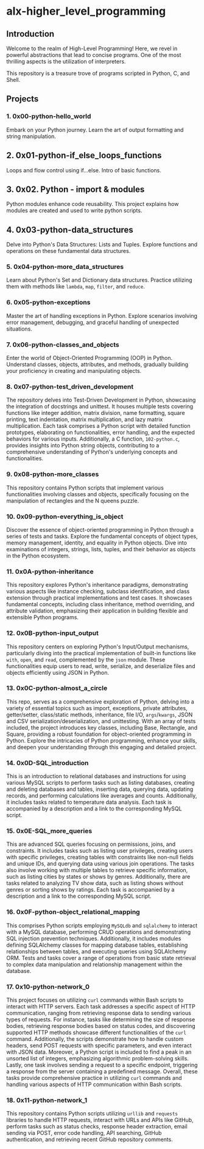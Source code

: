 # alx-higher_level_programming

## Introduction

Welcome to the realm of High-Level Programming! Here, we revel in powerful abstractions that lead to concise programs. One of the most thrilling aspects is the utilization of interpreters.

This repository is a treasure trove of programs scripted in Python, C, and Shell.

## Projects

### 1. 0x00-python-hello_world

Embark on your Python journey. Learn the art of output formatting and string manipulation.

## 2. 0x01-python-if_else_loops_functions

Loops and flow control using if...else. Intro of basic functions.

## 3. 0x02. Python - import & modules

Python modules enhance code reusability. This project explains how modules are created and used to write python scripts.

## 4. 0x03-python-data_structures

Delve into Python's Data Structures: Lists and Tuples. Explore functions and operations on these fundamental data structures.

### 5. 0x04-python-more_data_structures

Learn about Python's Set and Dictionary data structures. Practice utilizing them with methods like `lambda`, `map`, `filter`, and `reduce`.

### 6. 0x05-python-exceptions

Master the art of handling exceptions in Python. Explore scenarios involving error management, debugging, and graceful handling of unexpected situations.

### 7. 0x06-python-classes_and_objects

Enter the world of Object-Oriented Programming (OOP) in Python. Understand classes, objects, attributes, and methods, gradually building your proficiency in creating and manipulating objects.

### 8. 0x07-python-test_driven_development
The repository delves into Test-Driven Development in Python, showcasing the integration of docstrings and unittest. It houses multiple tests covering functions like integer addition, matrix division, name formatting, square printing, text indentation, matrix multiplication, and lazy matrix multiplication. Each task comprises a Python script with detailed function prototypes, elaborating on functionalities, error handling, and the expected behaviors for various inputs. Additionally, a C function, `102-python.c`, provides insights into Python string objects, contributing to a comprehensive understanding of Python's underlying concepts and functionalities.

### 9. 0x08-python-more_classes

This repository contains Python scripts that implement various functionalities involving classes and objects, specifically focusing on the manipulation of rectangles and the N queens puzzle.

### 10. 0x09-python-everything_is_object

Discover the essence of object-oriented programming in Python through a series of tests and tasks. Explore the fundamental concepts of object types, memory management, identity, and equality in Python objects. Dive into examinations of integers, strings, lists, tuples, and their behavior as objects in the Python ecosystem.

### 11. 0x0A-python-inheritance

This repository explores Python's inheritance paradigms, demonstrating various aspects like instance checking, subclass identification, and class extension through practical implementations and test cases. It showcases fundamental concepts, including class inheritance, method overriding, and attribute validation, emphasizing their application in building flexible and extensible Python programs.

### 12. 0x0B-python-input_output

This repository centers on exploring Python's Input/Output mechanisms, particularly diving into the practical implementation of built-in functions like `with`, `open`, and `read`, complemented by the `json` module. These functionalities equip users to read, write, serialize, and deserialize files and objects efficiently using JSON in Python.

### 13. 0x0C-python-almost_a_circle

This repo, serves as a comprehensive exploration of Python, delving into a variety of essential topics such as import, exceptions, private attributes, getter/setter, class/static methods, inheritance, file I/O, `args`/`kwargs`, JSON and CSV serialization/deserialization, and unittesting. With an array of tests included, the project introduces key classes, including Base, Rectangle, and Square, providing a robust foundation for object-oriented programming in Python. Explore the intricacies of Python programming, enhance your skills, and deepen your understanding through this engaging and detailed project.

### 14. 0x0D-SQL_introduction

This is an introduction to relational databases and instructions for using various MySQL scripts to perform tasks such as listing databases, creating and deleting databases and tables, inserting data, querying data, updating records, and performing calculations like averages and counts. Additionally, it includes tasks related to temperature data analysis. Each task is accompanied by a description and a link to the corresponding MySQL script.

### 15. 0x0E-SQL_more_queries

This are advanced SQL queries focusing on permissions, joins, and constraints. It includes tasks such as listing user privileges, creating users with specific privileges, creating tables with constraints like non-null fields and unique IDs, and querying data using various join operations. The tasks also involve working with multiple tables to retrieve specific information, such as listing cities by states or shows by genres. Additionally, there are tasks related to analyzing TV show data, such as listing shows without genres or sorting shows by ratings. Each task is accompanied by a description and a link to the corresponding MySQL script.

### 16. 0x0F-python-object_relational_mapping

This comprises Python scripts employing `MySQLdb` and `sqlalchemy` to interact with a MySQL database, performing CRUD operations and demonstrating SQL injection prevention techniques. Additionally, it includes modules defining SQLAlchemy classes for mapping database tables, establishing relationships between tables, and executing queries using SQLAlchemy ORM. Tests and tasks cover a range of operations from basic state retrieval to complex data manipulation and relationship management within the database.

### 17. 0x10-python-network_0

This project focuses on utilizing `curl` commands within Bash scripts to interact with HTTP servers. Each task addresses a specific aspect of HTTP communication, ranging from retrieving response data to sending various types of requests. For instance, tasks like determining the size of response bodies, retrieving response bodies based on status codes, and discovering supported HTTP methods showcase different functionalities of the `curl` command. Additionally, the scripts demonstrate how to handle custom headers, send POST requests with specific parameters, and even interact with JSON data. Moreover, a Python script is included to find a peak in an unsorted list of integers, emphasizing algorithmic problem-solving skills. Lastly, one task involves sending a request to a specific endpoint, triggering a response from the server containing a predefined message. Overall, these tasks provide comprehensive practice in utilizing `curl` commands and handling various aspects of HTTP communication within Bash scripts.

### 18. 0x11-python-network_1

This repository contains Python scripts utilizing `urllib` and `requests` libraries to handle HTTP requests, interact with URLs and APIs like GitHub, perform tasks such as status checks, response header extraction, email sending via POST, error code handling, API searching, GitHub authentication, and retrieving recent GitHub repository comments.

